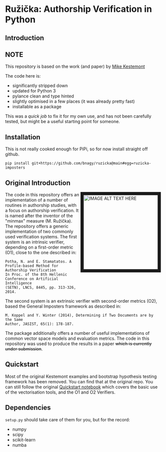 # Ružička: Authorship Verification in Python

## Introduction

## NOTE

This repository is based on the work (and paper) by [Mike Kestemont](https://github.com/mikekestemont/ruzicka)

The code here is:
- significantly stripped down
- updated for Python 3
- pylance clean and type hinted
- slightly optimised in a few places (it was already pretty fast)
- installable as a package

This was a *quick job* to fix it for my own use, and has not been carefully tested, but might be a useful starting point for someone.

## Installation

This is not really cooked enough for PiPi, so for now install straight off github.

`pip install git+https://github.com/bnagy/ruzicka@main#egg=ruzicka-imposters`

## Original Introduction

<img align="right" src="https://cloud.githubusercontent.com/assets/4376879/11402489/8703f80a-9398-11e5-8091-2b1ed5b2bb97.png" 
alt="IMAGE ALT TEXT HERE" height="240" border="10"/>
The code in this repository offers an implementation of a number of routines in authorship studies, with a focus on authorship verification. It is named after the inventor of the "minmax" measure (M. Ružička). The repository offers a generic implementation of two commonly used verification systems. The first system is an intrinsic verifier, depending on a first-order metric (O1), close to the one described in:

```
Potha, N. and E. Stamatatos. A Profile-based Method for Authorship Verification
In Proc. of the 8th Hellenic Conference on Artificial Intelligence
(SETN), LNCS, 8445, pp. 313-326, 2014.
```

The second system is an extrinsic verifier with second-order metrics (O2), based the General Imposters framework as described in:

```
M. Koppel and Y. Winter (2014), Determining if Two Documents are by the Same
Author, JASIST, 65(1): 178-187.
```

The package additionally offers a number of useful implementations of common vector space models and evaluation metrics. The code in this repository was used to produce the results in a paper ~~which is currently under submission~~.

## Quickstart

Most of the original Kestemont examples and bootstrap hypothesis testing framework has been removed. You can find that at the original repo. You can still follow the original [Quickstart notebook](code/Quickstart.ipynb) which covers the basic use of the vectorisation tools, and the O1 and O2 Verifiers.

## Dependencies

`setup.py` should take care of them for you, but for the record:

+ numpy
+ scipy
+ scikit-learn
+ numba




